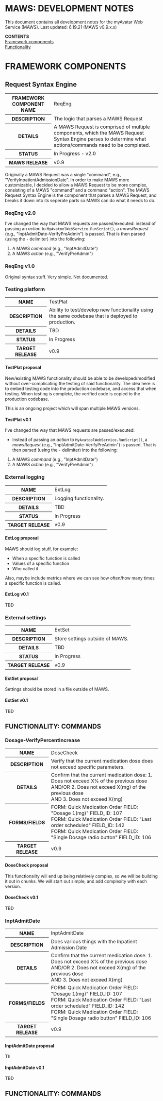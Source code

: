 ﻿# MAWS: DEVELOPMENT NOTES
This document contains all development notes for the myAvatar Web Service (MAWS).
Last updated: 6.19.21 (MAWS v0.9.x.x)

**CONTENTS**<br>
[Framework components](#framework-components)<br>
[Functionality](#functionality)<br>

# FRAMEWORK COMPONENTS
## Request Syntax Engine
<table>
  <tr>
    <th>FRAMEWORK COMPONENT NAME</th>
    <td>ReqEng</td>
  </tr>
  <tr>
    <th>DESCRIPTION</th>
    <td>The logic that parses a MAWS Request</td>
  </tr>
    <th>DETAILS</th>
    <td>A MAWS Request is comprised of multiple components, which the MAWS Request Syntax Engine parses to determine what actions/commands need to be completed.</td>
  </tr>
    <th>STATUS</th>
    <td>In Progress - v2.0</td>
  </tr>
    <th>MAWS RELEASE</th>
    <td>v0.9</td>
  </tr>
</table>

Originally a MAWS Request was a single "command", e.g., "VerifyInpatientAdmissionDate". In order to make MAWS more customizable, I decided to allow a MAWS Request to be more complex, consisting of a MAWS "command" and a command "action". The MAWS Request Syntax Engine is the component that parses a MAWS Request, and breaks it down into its seperate parts so MAWS can do what it needs to do.

### ReqEng v2.0
I've changed the way that MAWS requests are passed/executed: instead of passing an *action* to `MyAvatoolWebService.RunScript()`, a *mawsRequest* (e.g., "InptAdmitDate-VerifyPreAdmin") is passed. That is then parsed (using the `-` delimiter) into the following:
1. A MAWS *command* (e.g., "InptAdmitDate")
2. A MAWS *action* (e.g., "VerifyPreAdmin")

### ReqEng v1.0
Original syntax stuff. Very simple. Not documented.

### Testing platform
<table>
  <tr>
    <th>NAME</th>
    <td>TestPlat</td>
  </tr>
  <tr>
    <th>DESCRIPTION</th>
    <td>Ability to test/develop new functionality using the same codebase that is deployed to production.</td>
  </tr>
    <th>DETAILS</th>
    <td>TBD</td>
  </tr>
    <th>STATUS</th>
    <td>In Progress</td>
  </tr>
    <th>TARGET RELEASE</th>
    <td>v0.9</td>
  </tr>
</table>

#### TestPlat proposal
New/existing MAWS functionality should be able to be developed/modified without over-complicating the testing of said functionality. The idea here is to embed testing code into the production codebase, and access that when testing. When testing is complete, the verified code is copied to the production codebase.

This is an ongoing project which will span multiple MAWS versions.

#### TestPlat v0.1
I've changed the way that MAWS requests are passed/executed:
* Instead of passing an *action* to `MyAvatoolWebService.RunScript()`, a *mawsRequest* (e.g., "InptAdmitDate-VerifyPreAdmin") is passed. That is then parsed (using the `-` delimiter) into the following:
1. A MAWS *command* (e.g., "InptAdmitDate")
2. A MAWS *action* (e.g., "VerifyPreAdmin")

### External logging
<table>
  <tr>
    <th>NAME</th>
    <td>ExtLog</td>
  </tr>
  <tr>
    <th>DESCRIPTION</th>
    <td>Logging functionality.</td>
  </tr>
    <th>DETAILS</th>
    <td>TBD</td>
  </tr>
    <th>STATUS</th>
    <td>In Progress</td>
  </tr>
  <tr>
    <th>TARGET RELEASE</th>
    <td>v0.9</td>
  </tr>
</table>

#### ExtLog proposal
MAWS should log stuff, for example:
* When a specific function is called
* Values of a specific function
* Who called it

Also, maybe include metrics where we can see how often/how many times a specific function is called.

#### ExtLog v0.1
TBD

### External settings
<table>
  <tr>
    <th>NAME</th>
    <td>ExtSet</td>
  </tr>
  <tr>
    <th>DESCRIPTION</th>
    <td>Store settings outside of MAWS.</td>
  </tr>
    <th>DETAILS</th>
    <td>TBD</td>
  </tr>
    </tr>
    <th>STATUS</th>
    <td>In Progress</td>
  </tr>
  <tr>
    <th>TARGET RELEASE</th>
    <td>v0.9</td>
  </tr>
</table>

#### ExtSet proposal
Settings should be stored in a file outside of MAWS.

#### ExtSet v0.1
TBD

## FUNCTIONALITY: COMMANDS

### Dosage-VerifyPercentIncrease

<table>
  <tr>
    <th>NAME</th>
    <td>DoseCheck</td>
  </tr>
  <tr>
    <th>DESCRIPTION</th>
    <td>Verify that the current medication dose does not exceed specific parameters.</td>
  </tr>
    <th>DETAILS</th>
    <td>Confirm that the current medication dose:
1. Does not exceed X% of the previous dose<br>
AND/OR
2. Does not exceed X(mg) of the previous dose<br>
AND
3. Does not exceed X(mg)</td>
  </tr>
  <tr>
    <th>FORMS/FIELDS</th>
    <td>FORM: Quick Medication Order FIELD: "Dosage 1(mg)" FIELD_ID: 107<br>
    FORM: Quick Medication Order FIELD: "Last order scheduled" FIELD_ID: 142<br>
    FORM: Quick Medication Order FIELD: "Single Dosage radio button" FIELD_ID: 106</td>
  </tr>
  <tr>
    <th>TARGET RELEASE</th>
    <td>v0.9</td>
  </tr>
</table>

#### DoseCheck proposal
This functionality will end up being relatively complex, so we will be building it out in chunks. We will start out simple, and add complexity with each version.

#### DoseCheck v0.1
TBD

### InptAdmitDate

<table>
  <tr>
    <th>NAME</th>
    <td>InptAdmitDate
</td>
  </tr>
  <tr>
    <th>DESCRIPTION</th>
    <td>Does various things with the Inpatient Admission Date</td>
  </tr>
    <th>DETAILS</th>
    <td>Confirm that the current medication dose:
1. Does not exceed X% of the previous dose<br>
AND/OR
2. Does not exceed X(mg) of the previous dose<br>
AND
3. Does not exceed X(mg)</td>
  </tr>
  <tr>
    <th>FORMS/FIELDS</th>
    <td>FORM: Quick Medication Order FIELD: "Dosage 1(mg)" FIELD_ID: 107<br>
    FORM: Quick Medication Order FIELD: "Last order scheduled" FIELD_ID: 142<br>
    FORM: Quick Medication Order FIELD: "Single Dosage radio button" FIELD_ID: 106</td>
  </tr>
  <tr>
    <th>TARGET RELEASE</th>
    <td>v0.9</td>
  </tr>
</table>

#### InptAdmitDate proposal
Th

#### InptAdmitDate v0.1
TBD


## FUNCTIONALITY: COMMANDS